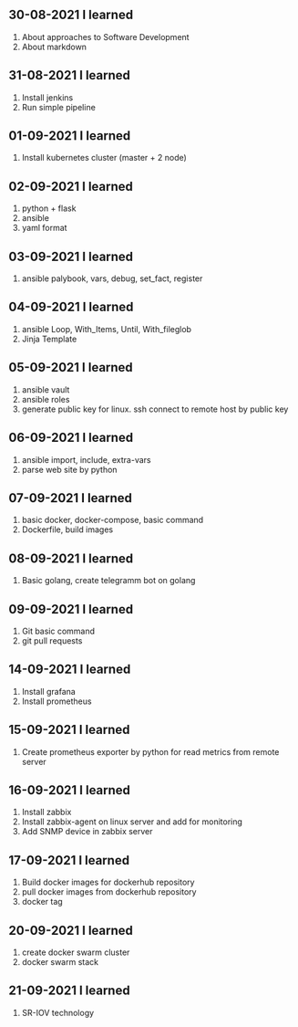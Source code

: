 ## 30-08-2021 I learned

1. About approaches to Software Development
2. About markdown

## 31-08-2021 I learned

1. Install jenkins
2. Run simple pipeline

## 01-09-2021 I learned

1. Install kubernetes cluster (master + 2 node)

## 02-09-2021 I learned

1. python + flask
2. ansible
3. yaml format

## 03-09-2021 I learned

1. ansible palybook, vars, debug, set_fact, register

## 04-09-2021 I learned

1. ansible Loop, With_Items, Until, With_fileglob
2. Jinja Template

## 05-09-2021 I learned

1. ansible vault
2. ansible roles
3. generate public key for linux. ssh connect to remote host by public key

## 06-09-2021 I learned

1. ansible import, include, extra-vars
2. parse web site by python

## 07-09-2021 I learned

1. basic docker, docker-compose, basic command
2. Dockerfile, build images

## 08-09-2021 I learned

1. Basic golang, create telegramm bot on golang

## 09-09-2021 I learned

1. Git basic command
2. git pull requests


## 14-09-2021 I learned

1. Install grafana
2. Install prometheus

## 15-09-2021 I learned

1.  Create prometheus exporter by python for read metrics from remote server

## 16-09-2021 I learned

1.  Install zabbix
2.  Install zabbix-agent on linux server and add for monitoring
3.  Add SNMP device in zabbix server

## 17-09-2021 I learned

1.  Build docker images for dockerhub repository
2.  pull docker images from dockerhub repository
3.  docker tag

## 20-09-2021 I learned

1.  create docker swarm cluster
2.  docker swarm stack

## 21-09-2021 I learned

1.  SR-IOV technology
